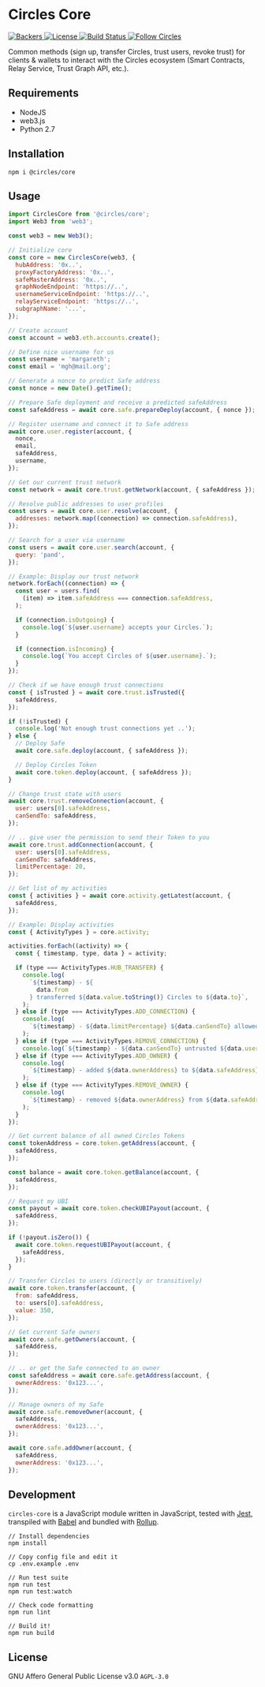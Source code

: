 # Circles Core

<p>
  <a href="https://opencollective.com/circles">
    <img src="https://opencollective.com/circles/supporters/badge.svg" alt="Backers">
  </a>
  <a href="https://github.com/CirclesUBI/circles-core/blob/master/LICENSE">
    <img src="https://img.shields.io/badge/license-APGLv3-orange.svg" alt="License">
  </a>
  <a href="https://travis-ci.org/CirclesUBI/circles-core">
    <img src="https://api.travis-ci.com/CirclesUBI/circles-core.svg?branch=development" alt="Build Status">
  </a>
  <a href="https://twitter.com/CirclesUBI">
    <img src="https://img.shields.io/twitter/follow/circlesubi.svg?label=follow+circles" alt="Follow Circles">
  </a>
</p>

Common methods (sign up, transfer Circles, trust users, revoke trust) for clients & wallets to interact with the Circles ecosystem (Smart Contracts, Relay Service, Trust Graph API, etc.).

## Requirements

- NodeJS
- web3.js
- Python 2.7

## Installation

```
npm i @circles/core
```

## Usage

```js
import CirclesCore from '@circles/core';
import Web3 from 'web3';

const web3 = new Web3();

// Initialize core
const core = new CirclesCore(web3, {
  hubAddress: '0x..',
  proxyFactoryAddress: '0x..',
  safeMasterAddress: '0x..',
  graphNodeEndpoint: 'https://..',
  usernameServiceEndpoint: 'https://..',
  relayServiceEndpoint: 'https://..',
  subgraphName: '...',
});

// Create account
const account = web3.eth.accounts.create();

// Define nice username for us
const username = 'margareth';
const email = 'mgh@mail.org';

// Generate a nonce to predict Safe address
const nonce = new Date().getTime();

// Prepare Safe deployment and receive a predicted safeAddress
const safeAddress = await core.safe.prepareDeploy(account, { nonce });

// Register username and connect it to Safe address
await core.user.register(account, {
  nonce,
  email,
  safeAddress,
  username,
});

// Get our current trust network
const network = await core.trust.getNetwork(account, { safeAddress });

// Resolve public addresses to user profiles
const users = await core.user.resolve(account, {
  addresses: network.map((connection) => connection.safeAddress),
});

// Search for a user via username
const users = await core.user.search(account, {
  query: 'pand',
});

// Example: Display our trust network
network.forEach((connection) => {
  const user = users.find(
    (item) => item.safeAddress === connection.safeAddress,
  );

  if (connection.isOutgoing) {
    console.log(`${user.username} accepts your Circles.`);
  }

  if (connection.isIncoming) {
    console.log(`You accept Circles of ${user.username}.`);
  }
});

// Check if we have enough trust connections
const { isTrusted } = await core.trust.isTrusted({
  safeAddress,
});

if (!isTrusted) {
  console.log('Not enough trust connections yet ..');
} else {
  // Deploy Safe
  await core.safe.deploy(account, { safeAddress });

  // Deploy Circles Token
  await core.token.deploy(account, { safeAddress });
}

// Change trust state with users
await core.trust.removeConnection(account, {
  user: users[0].safeAddress,
  canSendTo: safeAddress,
});

// .. give user the permission to send their Token to you
await core.trust.addConnection(account, {
  user: users[0].safeAddress,
  canSendTo: safeAddress,
  limitPercentage: 20,
});

// Get list of my activities
const { activities } = await core.activity.getLatest(account, {
  safeAddress,
});

// Example: Display activities
const { ActivityTypes } = core.activity;

activities.forEach((activity) => {
  const { timestamp, type, data } = activity;

  if (type === ActivityTypes.HUB_TRANSFER) {
    console.log(
      `${timestamp} - ${
        data.from
      } transferred ${data.value.toString()} Circles to ${data.to}`,
    );
  } else if (type === ActivityTypes.ADD_CONNECTION) {
    console.log(
      `${timestamp} - ${data.limitPercentage} ${data.canSendTo} allowed ${data.send} to transfer Circles`,
    );
  } else if (type === ActivityTypes.REMOVE_CONNECTION) {
    console.log(`${timestamp} - ${data.canSendTo} untrusted ${data.user}`);
  } else if (type === ActivityTypes.ADD_OWNER) {
    console.log(
      `${timestamp} - added ${data.ownerAddress} to ${data.safeAddress}`,
    );
  } else if (type === ActivityTypes.REMOVE_OWNER) {
    console.log(
      `${timestamp} - removed ${data.ownerAddress} from ${data.safeAddress}`,
    );
  }
});

// Get current balance of all owned Circles Tokens
const tokenAddress = core.token.getAddress(account, {
  safeAddress,
});

const balance = await core.token.getBalance(account, {
  safeAddress,
});

// Request my UBI
const payout = await core.token.checkUBIPayout(account, {
  safeAddress,
});

if (!payout.isZero()) {
  await core.token.requestUBIPayout(account, {
    safeAddress,
  });
}

// Transfer Circles to users (directly or transitively)
await core.token.transfer(account, {
  from: safeAddress,
  to: users[0].safeAddress,
  value: 350,
});

// Get current Safe owners
await core.safe.getOwners(account, {
  safeAddress,
});

// .. or get the Safe connected to an owner
const safeAddress = await core.safe.getAddress(account, {
  ownerAddress: '0x123...',
});

// Manage owners of my Safe
await core.safe.removeOwner(account, {
  safeAddress,
  ownerAddress: '0x123...',
});

await core.safe.addOwner(account, {
  safeAddress,
  ownerAddress: '0x123...',
});
```

## Development

`circles-core` is a JavaScript module written in JavaScript, tested with [Jest](https://jestjs.io/), transpiled with [Babel](https://babeljs.io/) and bundled with [Rollup](https://rollupjs.org).

```
// Install dependencies
npm install

// Copy config file and edit it
cp .env.example .env

// Run test suite
npm run test
npm run test:watch

// Check code formatting
npm run lint

// Build it!
npm run build
```

## License

GNU Affero General Public License v3.0 `AGPL-3.0`
